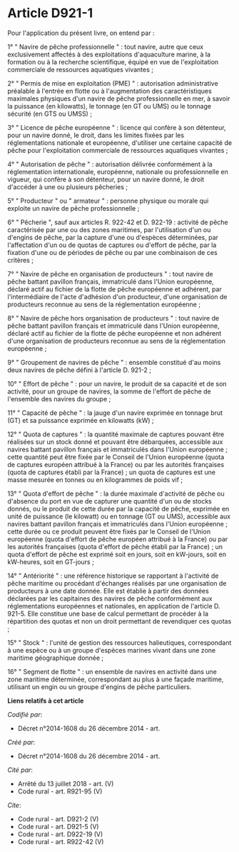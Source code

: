 # Article D921-1

Pour l'application du présent livre, on entend par : 

1° " Navire de pêche professionnelle " : tout navire, autre que ceux exclusivement affectés à des exploitations d'aquaculture
marine, à la formation ou à la recherche scientifique, équipé en vue de l'exploitation commerciale de ressources aquatiques
vivantes ; 

2° " Permis de mise en exploitation (PME) " : autorisation administrative préalable à l'entrée en flotte ou à l'augmentation
des caractéristiques maximales physiques d'un navire de pêche professionnelle en mer, à savoir la puissance (en kilowatts),
le tonnage (en GT ou UMS) ou le tonnage sécurité (en GTS ou UMSS) ; 

3° " Licence de pêche européenne " : licence qui confère à son détenteur, pour un navire donné, le droit, dans les limites
fixées par les réglementations nationale et européenne, d'utiliser une certaine capacité de pêche pour l'exploitation
commerciale de ressources aquatiques vivantes ; 

4° " Autorisation de pêche " : autorisation délivrée conformément à la réglementation internationale, européenne, nationale
ou professionnelle en vigueur, qui confère à son détenteur, pour un navire donné, le droit d'accéder à une ou plusieurs
pêcheries ; 

5° " Producteur " ou " armateur " : personne physique ou morale qui exploite un navire de pêche professionnelle ; 

6° " Pêcherie ", sauf aux articles R. 922-42 et D. 922-19 : activité de pêche caractérisée par une ou des zones maritimes,
par l'utilisation d'un ou d'engins de pêche, par la capture d'une ou d'espèces déterminées, par l'affectation d'un ou de
quotas de captures ou d'effort de pêche, par la fixation d'une ou de périodes de pêche ou par une combinaison de ces
critères ; 

7° " Navire de pêche en organisation de producteurs " : tout navire de pêche battant pavillon français, immatriculé dans
l'Union européenne, déclaré actif au fichier de la flotte de pêche européenne et adhérent, par l'intermédiaire de l'acte
d'adhésion d'un producteur, d'une organisation de producteurs reconnue au sens de la réglementation européenne ; 

8° " Navire de pêche hors organisation de producteurs " : tout navire de pêche battant pavillon français et immatriculé dans
l'Union européenne, déclaré actif au fichier de la flotte de pêche européenne et non adhérent d'une organisation de
producteurs reconnue au sens de la réglementation européenne ; 

9° " Groupement de navires de pêche " : ensemble constitué d'au moins deux navires de pêche défini à l'article D. 921-2 ; 

10° " Effort de pêche " : pour un navire, le produit de sa capacité et de son activité, pour un groupe de navires, la somme
de l'effort de pêche de l'ensemble des navires du groupe ; 

11° " Capacité de pêche " : la jauge d'un navire exprimée en tonnage brut (GT) et sa puissance exprimée en kilowatts (kW) ; 

12° " Quota de captures " : la quantité maximale de captures pouvant être réalisées sur un stock donné et pouvant être
débarquées, accessible aux navires battant pavillon français et immatriculés dans l'Union européenne ; cette quantité peut
être fixée par le Conseil de l'Union européenne (quota de captures européen attribué à la France) ou par les autorités
françaises (quota de captures établi par la France) ; un quota de captures est une masse mesurée en tonnes ou en kilogrammes
de poids vif ; 

13° " Quota d'effort de pêche " : la durée maximale d'activité de pêche ou d'absence du port en vue de capturer une quantité
d'un ou de stocks donnés, ou le produit de cette durée par la capacité de pêche, exprimée en unité de puissance (le kilowatt)
ou en tonnage (GT ou UMS), accessible aux navires battant pavillon français et immatriculés dans l'Union européenne ; cette
durée ou ce produit peuvent être fixés par le Conseil de l'Union européenne (quota d'effort de pêche européen attribué à la
France) ou par les autorités françaises (quota d'effort de pêche établi par la France) ; un quota d'effort de pêche est
exprimé soit en jours, soit en kW-jours, soit en kW-heures, soit en GT-jours ; 

14° " Antériorité " : une référence historique se rapportant à l'activité de pêche maritime ou procédant d'échanges réalisés
par une organisation de producteurs à une date donnée. Elle est établie à partir des données déclarées par les capitaines des
navires de pêche conformément aux réglementations européennes et nationales, en application de l'article D. 921-5. Elle
constitue une base de calcul permettant de procéder à la répartition des quotas et non un droit permettant de revendiquer ces
quotas ; 

15° " Stock " : l'unité de gestion des ressources halieutiques, correspondant à une espèce ou à un groupe d'espèces marines
vivant dans une zone maritime géographique donnée ; 

16° " Segment de flotte " : un ensemble de navires en activité dans une zone maritime déterminée, correspondant au plus à une
façade maritime, utilisant un engin ou un groupe d'engins de pêche particuliers.

**Liens relatifs à cet article**

_Codifié par_:

  - Décret n°2014-1608 du 26 décembre 2014 - art.

_Créé par_:

  - Décret n°2014-1608 du 26 décembre 2014 - art.

_Cité par_:

  - Arrêté du 13 juillet 2018 - art. (V)
  - Code rural - art. R921-95 (V)

_Cite_:

  - Code rural - art. D921-2 (V)
  - Code rural - art. D921-5 (V)
  - Code rural - art. D922-19 (V)
  - Code rural - art. R922-42 (V)
